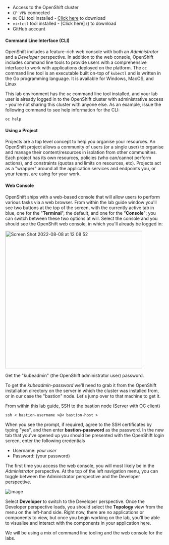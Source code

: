 - Access to the OpenShift cluster
- `CP VPN` connected
- `OC` CLI tool installed - [Click here]() to download
- `virtctl` tool installed - [Click here] () to download
- GitHub account


#### Command Line Interface (CLI)

OpenShift includes a feature-rich web console with both an *Administrator* and a *Developer* perspective. In addition to the web console, OpenShift includes command line tools to provide users with a comprehensive interface to work with applications deployed on the platform.  The `oc` command line tool is an executable built on-top of `kubectl` and is written in the Go programming language. It is available for Windows, MacOS, and Linux

This lab environment has the `oc` command line tool installed, and your lab user is already logged in to the OpenShift cluster with administrative access - you're not sharing this cluster with anyone else. As an example, issue the following command to see help information for the CLI:

```execute-1
oc help
```

#### Using a Project

Projects are a top level concept to help you organise your resources. An OpenShift project allows a community of users (or a single user) to organise and manage their content/resources in isolation from other communities. Each project has its own resources, policies (who can/cannot perform actions), and constraints (quotas and limits on resources, etc). Projects act as a "wrapper" around all the application services and endpoints you, or your teams, are using for your work.

#### Web Console

OpenShift ships with a web-based console that will allow users to perform various tasks via a web browser. From within the lab guide window you'll see two buttons at the top of the screen, with the currently active tab in blue, one for the "**Terminal**", the default, and one for the "**Console**"; you can switch between these two options at will. Select the console and you should see the OpenShift web console, in which you'll already be logged in:

<img width="434" alt="Screen Shot 2022-08-08 at 12 08 52" src="https://user-images.githubusercontent.com/64369864/183382562-9850df4c-d07b-4faa-af47-71d1f864dde3.png">

Get the "kubeadmin" (the OpenShift administrator user) password. 

To get the *kubeadmin-password* we'll need to grab it from the OpenShift installation directory on the server in which the cluster was installed from, or in our case the "bastion" node. Let's jump over to that machine to get it.

From within this lab guide, SSH to the bastion node (Server with OC client)

```execute-1
ssh < bastion-username >@< bastion-host >
```

When you see the prompt, if required, agree to the SSH certificates by typing "yes", and then enter **bastion-password** as the password. 
In the new tab that you've opened up you should be presented with the OpenShift login screen, enter the following credentials

- Username: *your user*
- Password: (your password)

The first time you access the web console, you will most likely be in the *Administrator* perspective. At the top of the left navigation menu, you can toggle between the Administrator perspective and the Developer perspective.

![image](https://user-images.githubusercontent.com/64369864/183383429-56194be8-ccfe-49d9-9c76-f1825b97f2bd.png)

Select **Developer** to switch to the Developer perspective. Once the Developer perspective loads, you should select the **Topology** view from the menu on the left-hand side. Right now, there are no applications or components to view, but once you begin working on the lab, you'll be able to visualise and interact with the components in your application here.

We will be using a mix of command line tooling and the web console for the labs. 
